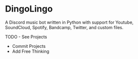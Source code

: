 # DingoLingo
A Discord music bot written in Python with support for Youtube, SoundCloud, Spotify, Bandcamp, Twitter, and custom files.

TODO - See Projects
- Commit Projects
- Add Free Thinking
